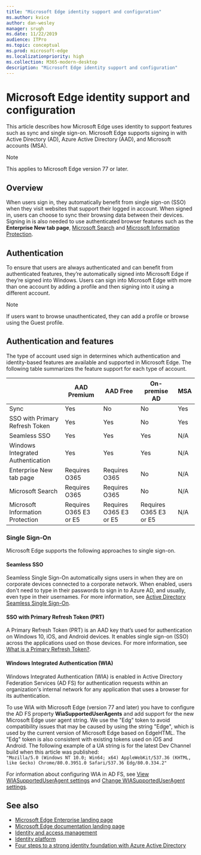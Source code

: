 ```yaml
---
title: "Microsoft Edge identity support and configuration"
ms.author: kvice
author: dan-wesley
manager: srugh
ms.date: 11/22/2019
audience: ITPro
ms.topic: conceptual
ms.prod: microsoft-edge
ms.localizationpriority: high
ms.collection: M365-modern-desktop
description: "Microsoft Edge identity support and configuration"
---
```


# Microsoft Edge identity support and configuration

This article describes how Microsoft Edge uses identity to support features such as sync and single sign-on. Microsoft Edge supports signing in with Active Directory (AD), Azure Active Directory (AAD), and Microsoft accounts (MSA).

> [!NOTE]
> This applies  to Microsoft Edge version 77 or later.

## Overview

When users sign in, they automatically benefit from single sign-on (SSO) when they visit websites that support their logged in account. When signed in, users can choose to sync their browsing data between their devices. Signing in is also needed to use authenticated browser features such as the **Enterprise New tab page**, [Microsoft Search](https://docs.microsoft.com/microsoftsearch/) and [Microsoft Information Protection](https://www.microsoft.com/security/technology/information-protection).

## Authentication

To ensure that users are always authenticated and can benefit from authenticated features, they’re automatically signed into Microsoft Edge if they’re signed into Windows. Users can sign into Microsoft Edge with more than one account by adding a profile and then signing into it using a different account.

> [!NOTE]
> If users want to browse unauthenticated, they can add a profile or browse using the Guest profile.

## Authentication and features

The type of account used sign in determines which authentication and identity-based features are available and supported in Microsoft Edge. The following table summarizes the feature support for each type of account.

|                 | AAD Premium   | AAD Free      | On-premise AD | MSA           |
|-----------------|---------------|---------------|---------------|---------------|
| Sync            | Yes           | No            | No            | Yes           |
| SSO with Primary Refresh Token | Yes          |Yes          | No            | Yes          |
| Seamless SSO    | Yes           | Yes           | Yes           | N/A           |
| Windows Integrated Authentication | Yes          |Yes          |Yes          | N/A           |
| Enterprise New tab page | Requires O365 | Requires O365 | No            | N/A           |
| Microsoft Search | Requires O365 | Requires O365 | No           | N/A          |
| Microsoft Information Protection | Requires O365 E3 or E5 | Requires O365 E3 or E5 | Requires O365 E3 or E5 | N/A             |

### Single Sign-On

Microsoft Edge supports the following approaches to single sign-on.

#### Seamless SSO

Seamless Single Sign-On automatically signs users in when they are on corporate devices connected to a corporate network. When enabled, users don't need to type in their passwords to sign in to Azure AD, and usually, even type in their usernames. For more information, see [Active Directory Seamless Single Sign-On](https://docs.microsoft.com/azure/active-directory/hybrid/how-to-connect-sso).

#### SSO with Primary Refresh Token (PRT)

A Primary Refresh Token (PRT) is an AAD key that’s used for authentication on Windows 10, iOS, and Android devices. It enables single sign-on (SSO) across the applications used on those devices. For more information, see [What is a Primary Refresh Token?](https://docs.microsoft.com/azure/active-directory/devices/concept-primary-refresh-token).

#### Windows Integrated Authentication (WIA)

Windows Integrated Authentication (WIA) is enabled in Active Directory Federation Services (AD FS) for authentication requests within an organization's internal network for any application that uses a browser for its authentication.

To use WIA with Microsoft Edge (version 77 and later) you have to configure the AD FS property **WiaSupportedUserAgents** and add support for the new Microsoft Edge user agent string. We use the "Edg" token to avoid compatibility issues that may be caused by using the string "Edge", which is used by the current version of Microsoft Edge based on EdgeHTML. The "Edg" token is also consistent with existing tokens used on iOS and Android. The following example of a UA string is for the latest Dev Channel build when this article was published:<br> `"Mozilla/5.0 (Windows NT 10.0; Win64; x64) AppleWebKit/537.36 (KHTML, like Gecko) Chrome/80.0.3951.0 Safari/537.36 Edg/80.0.334.2"`

For information about configuring WIA in AD FS, see [View WIASupportedUserAgent settings](https://docs.microsoft.com/windows-server/identity/ad-fs/operations/configure-ad-fs-browser-wia#view-wiasupporteduseragent-settings) and [Change WIASupportedUserAgent settings](https://docs.microsoft.com/windows-server/identity/ad-fs/operations/configure-ad-fs-browser-wia#change-wiasupporteduseragent-settings).

## See also

- [Microsoft Edge Enterprise landing page](https://www.microsoftedgeinsider.com/enterprise)
- [Microsoft Edge documentation landing page](https://docs.microsoft.com/DeployEdge/)
- [Identity and access management](https://www.microsoft.com/security/technology/identity-access-management)
- [Identity platform](https://developer.microsoft.com/identity)
- [Four steps to a strong identity foundation with Azure Active Directory](https://docs.microsoft.com/azure/active-directory/hybrid/four-steps)
